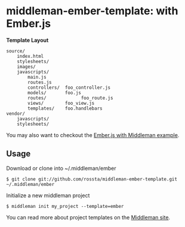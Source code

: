 middleman-ember-template: with Ember.js
=======================================

**Template Layout**

	source/
		index.html
		stylesheets/
		images/
		javascripts/
			main.js
			routes.js
			controllers/  foo_controller.js
			models/       foo.js
			routes/  			foo_route.js
			views/        foo_view.js
			templates/    foo.handlebars
	vendor/
		javascripts/
		stylesheets/

You may also want to checkout the [Ember.js with Middleman example](https://github.com/GutenYe/example-ember-with-middleman).

Usage
-----

Download or clone into ~/.middleman/ember

```
$ git clone git://github.com/rossta/middleman-ember-template.git ~/.middleman/ember
```

Initialize a new middleman project

```
$ middleman init my_project --template=ember
```

You can read more about project templates on the [Middleman site](http://middlemanapp.com/getting-started/welcome/).
